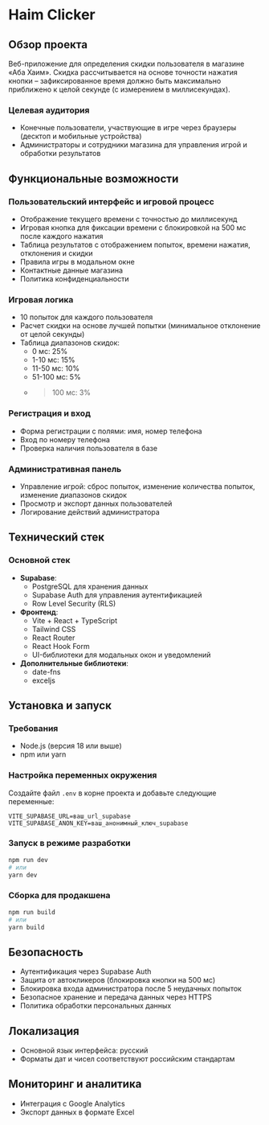# Haim Clicker

## Обзор проекта

Веб-приложение для определения скидки пользователя в магазине «Аба Хаим». Скидка рассчитывается на основе точности нажатия кнопки – зафиксированное время должно быть максимально приближено к целой секунде (с измерением в миллисекундах).

### Целевая аудитория
- Конечные пользователи, участвующие в игре через браузеры (десктоп и мобильные устройства)
- Администраторы и сотрудники магазина для управления игрой и обработки результатов

## Функциональные возможности

### Пользовательский интерфейс и игровой процесс
- Отображение текущего времени с точностью до миллисекунд
- Игровая кнопка для фиксации времени с блокировкой на 500 мс после каждого нажатия
- Таблица результатов с отображением попыток, времени нажатия, отклонения и скидки
- Правила игры в модальном окне
- Контактные данные магазина
- Политика конфиденциальности

### Игровая логика
- 10 попыток для каждого пользователя
- Расчет скидки на основе лучшей попытки (минимальное отклонение от целой секунды)
- Таблица диапазонов скидок:
  - 0 мс: 25%
  - 1-10 мс: 15%
  - 11-50 мс: 10%
  - 51-100 мс: 5%
  - >100 мс: 3%

### Регистрация и вход
- Форма регистрации с полями: имя, номер телефона
- Вход по номеру телефона
- Проверка наличия пользователя в базе

### Административная панель
- Управление игрой: сброс попыток, изменение количества попыток, изменение диапазонов скидок
- Просмотр и экспорт данных пользователей
- Логирование действий администратора

## Технический стек

### Основной стек
- **Supabase**:
  - PostgreSQL для хранения данных
  - Supabase Auth для управления аутентификацией
  - Row Level Security (RLS)
- **Фронтенд**:
  - Vite + React + TypeScript
  - Tailwind CSS
  - React Router
  - React Hook Form
  - UI-библиотеки для модальных окон и уведомлений
- **Дополнительные библиотеки**:
  - date-fns
  - exceljs

## Установка и запуск

### Требования
- Node.js (версия 18 или выше)
- npm или yarn


### Настройка переменных окружения
Создайте файл `.env` в корне проекта и добавьте следующие переменные:
```
VITE_SUPABASE_URL=ваш_url_supabase
VITE_SUPABASE_ANON_KEY=ваш_анонимный_ключ_supabase
```

### Запуск в режиме разработки
```bash
npm run dev
# или
yarn dev
```

### Сборка для продакшена
```bash
npm run build
# или
yarn build
```

## Безопасность
- Аутентификация через Supabase Auth
- Защита от автокликеров (блокировка кнопки на 500 мс)
- Блокировка входа администратора после 5 неудачных попыток
- Безопасное хранение и передача данных через HTTPS
- Политика обработки персональных данных

## Локализация
- Основной язык интерфейса: русский
- Форматы дат и чисел соответствуют российским стандартам

## Мониторинг и аналитика
- Интеграция с Google Analytics
- Экспорт данных в формате Excel
